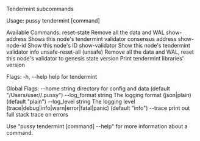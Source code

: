 Tendermint subcommands

Usage:
  pussy tendermint [command]

Available Commands:
  reset-state      Remove all the data and WAL
  show-address     Shows this node's tendermint validator consensus address
  show-node-id     Show this node's ID
  show-validator   Show this node's tendermint validator info
  unsafe-reset-all (unsafe) Remove all the data and WAL, reset this node's validator to genesis state
  version          Print tendermint libraries' version

Flags:
  -h, --help   help for tendermint

Global Flags:
      --home string         directory for config and data (default "/Users/user//.pussy")
      --log_format string   The logging format (json|plain) (default "plain")
      --log_level string    The logging level (trace|debug|info|warn|error|fatal|panic) (default "info")
      --trace               print out full stack trace on errors

Use "pussy tendermint [command] --help" for more information about a command.
